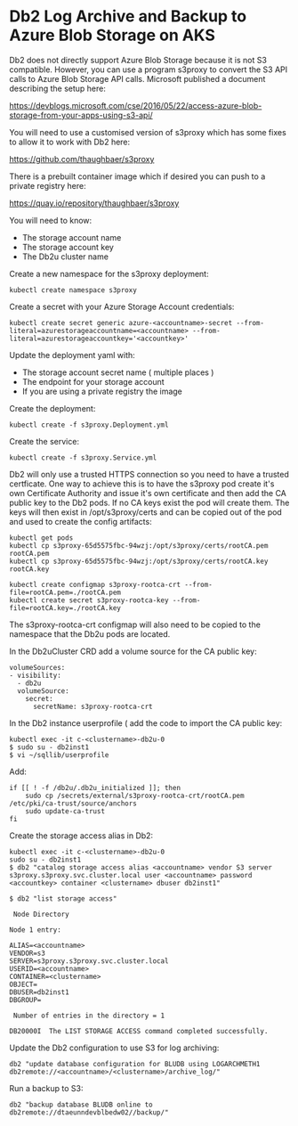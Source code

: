 # Db2 Log Archive and Backup to Azure Blob Storage on AKS

Db2 does not directly support Azure Blob Storage because it is not S3 compatible. However, you can use a program s3proxy to convert the S3 API calls to Azure Blob Storage API calls. Microsoft published a document describing the setup here:

https://devblogs.microsoft.com/cse/2016/05/22/access-azure-blob-storage-from-your-apps-using-s3-api/

You will need to use a customised version of s3proxy which has some fixes to allow it to work with Db2 here:

https://github.com/thaughbaer/s3proxy

There is a prebuilt container image which if desired you can push to a private registry here:

https://quay.io/repository/thaughbaer/s3proxy

You will need to know:
- The storage account name <accountmame>
- The storage account key <accountkey>
- The Db2u cluster name <clustername>

Create a new namespace for the s3proxy deployment:
```
kubectl create namespace s3proxy
```

Create a secret with your Azure Storage Account credentials:
```
kubectl create secret generic azure-<accountname>-secret --from-literal=azurestorageaccountname=<accountname> --from-literal=azurestorageaccountkey='<accountkey>'
```

Update the deployment yaml with:
- The storage account secret name ( multiple places )
- The endpoint for your storage account	
- If you are using a private registry the image

Create the deployment:
```
kubectl create -f s3proxy.Deployment.yml
```

Create the service:
```
kubectl create -f s3proxy.Service.yml
```

Db2 will only use a trusted HTTPS connection so you need to have a trusted certficate. One way to achieve this is to have the s3proxy pod create it's own Certificate Authority and issue it's own certificate and then add the CA public key to the Db2 pods. If no CA keys exist the pod will create them. The keys will then exist in /opt/s3proxy/certs and can be copied out of the pod and used to create the config artifacts:
```
kubectl get pods
kubectl cp s3proxy-65d5575fbc-94wzj:/opt/s3proxy/certs/rootCA.pem rootCA.pem
kubectl cp s3proxy-65d5575fbc-94wzj:/opt/s3proxy/certs/rootCA.key rootCA.key

kubectl create configmap s3proxy-rootca-crt --from-file=rootCA.pem=./rootCA.pem
kubectl create secret s3proxy-rootca-key --from-file=rootCA.key=./rootCA.key
```

The s3proxy-rootca-crt configmap will also need to be copied to the namespace that the Db2u pods are located.

In the Db2uCluster CRD add a volume source for the CA public key:
```
volumeSources:
- visibility:
  - db2u
  volumeSource:
    secret:
      secretName: s3proxy-rootca-crt
```

In the Db2 instance userprofile ( add the code to import the CA public key:
```
kubectl exec -it c-<clustername>-db2u-0
$ sudo su - db2inst1
$ vi ~/sqllib/userprofile
```

Add:
```
if [[ ! -f /db2u/.db2u_initialized ]]; then
    sudo cp /secrets/external/s3proxy-rootca-crt/rootCA.pem /etc/pki/ca-trust/source/anchors
    sudo update-ca-trust 
fi

```

Create the storage access alias in Db2:
```
kubectl exec -it c-<clustername>-db2u-0
sudo su - db2inst1
$ db2 "catalog storage access alias <accountname> vendor S3 server s3proxy.s3proxy.svc.cluster.local user <accountname> password <accountkey> container <clustername> dbuser db2inst1"

$ db2 "list storage access"

 Node Directory

Node 1 entry:

ALIAS=<accountname>
VENDOR=s3
SERVER=s3proxy.s3proxy.svc.cluster.local
USERID=<accountname>
CONTAINER=<clustername>
OBJECT=
DBUSER=db2inst1
DBGROUP=

 Number of entries in the directory = 1

DB20000I  The LIST STORAGE ACCESS command completed successfully.
```

Update the Db2 configuration to use S3 for log archiving:
```
db2 "update database configuration for BLUDB using LOGARCHMETH1 db2remote://<accountname>/<clustername>/archive_log/"
```

Run a backup to S3:
```
db2 "backup database BLUDB online to db2remote://dtaeunndevblbedw02//backup/"
```
